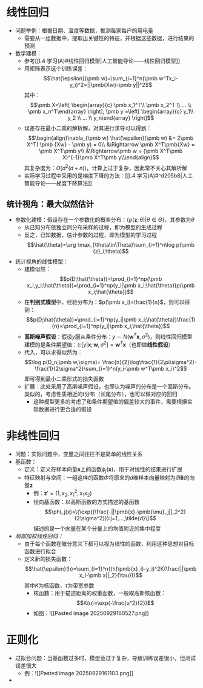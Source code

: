# 线性回归
- 问题举例：根据日期、温度等数据，推测每家每户的用电量
	- 需要从一组数据中，提取出关键性的特征，并根据这些数据，进行结果的预测
- 数学建模：
	- 参考[[L4 学习(A)#线性回归模型|人工智能导论——线性回归模型]]
	- 用矩阵表示这个训练误差：$$\hat{\epsilon}(\pmb w)=\sum_{i=1}^n(\pmb w^Tx_i-y_i)^2=||\pmb{Xw}-\pmb y||^2$$其中：$$\pmb X=\left[ \begin{array}{c} \pmb x_1^T\\ \pmb x_2^T \\ ... \\ \pmb x_n^T\end{array} \right], \pmb y =\left[ \begin{array}{c} y_1\\ y_2 \\ ... \\ y_n\end{array} \right]$$ 
	- 误差存在最小二乘的解析解，对其进行求导可以得到：$$\begin{align}\nabla_{\pmb w} \hat{\epsilon}(\pmb w) &= 2\pmb X^T( \pmb {Xw} - \pmb y) = 0\\ &\Rightarrow \pmb X^T\pmb{Xw} = \pmb X^T\pmb y\\ &\Rightarrow\pmb w = (\pmb X^T\pmb X)^{-1}\pmb X^T\pmb y\\\end{align}$$其复杂度为：$O(d^2(d+n))$，计算上过于复杂，因此常不关心其解析解
	- 实际学习过程中采用的是梯度下降的方法：[[L4 学习(A)#^d205b8|人工智能导论——梯度下降算法]]
## 统计视角：最大似然估计
- 参数化建模：假设存在一个参数化的概率分布：$\{p(\pmb z;\theta)|\theta\in\Theta\}$，其参数为$\theta$
	- 从已知分布依独立同分布采样的过程，即为模型的生成过程
	- 反之，已知数据，估计参数的过程，即为模型的学习过程$$\hat{\theta}=\arg \max_{\theta\in\Theta}\sum_{i=1}^n\log p(\pmb {z}_i;\theta)$$
- 统计视角的线性模型：
	- 建模似然：$$p(D;\hat{\theta})=\prod_{i=1}^np(\pmb x_i,y_i;\hat{\theta})=\prod_{i=1}^np(y_i|\pmb x_i;\hat{\theta})p(\pmb x_i;\hat{\theta})$$
	- 在**判别式模型**中，经验分布为：$p(\pmb x_i)=\frac{1}{n}$，则可以得到：$$p(D;\hat{\theta})=\prod_{i=1}^np(y_i|\pmb x_i;\hat{\theta})\frac{1}{n}∝\prod_{i=1}^np(y_i|\pmb x_i;\hat{\theta})$$
	- **高斯噪声假设**：假设$y$服从条件分布：$y\sim N(\pmb w^T\pmb x,\sigma^2)$，则线性回归模型建模的是条件期望值：$\mathbb E[y|\pmb x;\pmb w,\sigma^2]=\pmb w^T\pmb x$（也即做**线性假设**）
	- 代入，可以求得似然为：$$\log p(D_n;\pmb w,\sigma)= \frac{n}{2}\log\frac{1}{2\pi\sigma^2}-\frac{1}{2\sigma^2}\sum_{i=1}^n(y_i-\pmb w^T\pmb x_i)^2$$即可得到最小二乘形式的损失函数
	- 扩展：此处采用了高斯噪声假设，也即认为噪声的分布是一个高斯分布。类似的，考虑性质相近的t分布（长尾分布），也可以做对应的回归
		- 这种模型更多的考虑了和条件期望值的偏差较大的事件，需要根据实际数据进行更合适的假设
# 非线性回归
- 问题：实际问题中，变量之间往往不是简单的线性关系
- 基函数：
	- 定义：定义在样本向量$\pmb x$上的函数$\phi_j(\pmb x)$，用于对线性的结果进行扩展
	- 特征映射与空间：一组这样的函数$\Phi$将原来的$d$维样本向量映射为$\tilde{d}$维的向量$\pmb z$
		- 例：$\pmb z'=(1,x_2,x_1^2,x_1x_2)$
		- 径向基函数：以高斯函数的方式描述的基函数$$\phi_j(x)=\{\exp{(\frac{-||\pmb{x}-\pmb{\mu}_j||_2^2}{2\sigma^2}}):j=1,...,\tilde{d}\}$$描述的是一个向量在某个分量上的均值附近的集中程度
- *局部加权线性回归：*
	- 由于每个函数在微分意义下都可以视为线性的函数，利用这种思想对目标函数进行拟合
	- 定义新的损失函数：$$\hat{\epsilon}(h)=\sum_{i=1}^n{(h(\pmb{x}_i)-y_i)^2K(\frac{||\pmb x_i-\pmb x||_2}{\tau})}$$其中$K$为核函数，$\tau$为带宽参数
		- 核函数：用于描述距离的权重函数，一般取高斯核函数：$$K(u)=\exp(-\frac{u^2}{2})$$
		- 如图：![[Pasted image 20250929160527.png]]
# 正则化
- 过拟合问题：当基函数过多时，模型会过于复杂，导致训练误差很小，但测试误差很大
	- 例：![[Pasted image 20250929161103.png]]
- 
